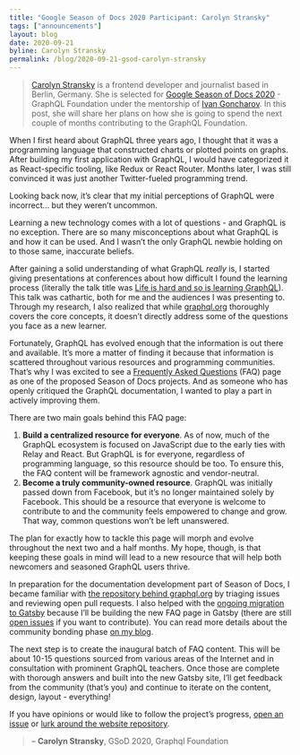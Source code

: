 ```yaml
---
title: "Google Season of Docs 2020 Participant: Carolyn Stransky"
tags: ["announcements"]
layout: blog
date: 2020-09-21
byline: Carolyn Stransky
permalink: /blog/2020-09-21-gsod-carolyn-stransky
---
```


> [Carolyn Stransky](https://workwithcarolyn.com/) is a frontend developer and journalist based in Berlin, Germany. She is selected for [Google Season of Docs 2020](https://developers.google.com/season-of-docs) - GraphQL Foundation under the mentorship of [Ivan Goncharov](https://github.com/IvanGoncharov). In this post, she will share her plans on how she is going to spend the next couple of months contributing to the GraphQL Foundation.

When I first heard about GraphQL three years ago, I thought that it was a programming language that constructed charts or plotted points on graphs. After building my first application with GraphQL, I would have categorized it as React-specific tooling, like Redux or React Router. Months later, I was still convinced it was just another Twitter-fueled programming trend.

Looking back now, it’s clear that my initial perceptions of GraphQL were incorrect… but they weren’t uncommon.

Learning a new technology comes with a lot of questions - and GraphQL is no exception. There are so many misconceptions about what GraphQL is and how it can be used. And I wasn’t the only GraphQL newbie holding on to those same, inaccurate beliefs.

After gaining a solid understanding of what GraphQL _really_ is, I started giving presentations at conferences about how difficult I found the learning process (literally the talk title was [Life is hard and so is learning GraphQL](https://workwithcarolyn.com/speaking/life-is-hard-and-so-is-learning-graphql)). This talk was cathartic, both for me and the audiences I was presenting to. Through my research, I also realized that while [graphql.org](https://graphql.org/) thoroughly covers the core concepts, it doesn’t directly address some of the questions you face as a new learner.

Fortunately, GraphQL has evolved enough that the information is out there and available. It’s more a matter of finding it because that information is scattered throughout various resources and programming communities. That’s why I was excited to see a [Frequently Asked Questions](https://github.com/graphql/faq) (FAQ) page as one of the proposed Season of Docs projects. And as someone who has openly critiqued the GraphQL documentation, I wanted to play a part in actively improving them.

There are two main goals behind this FAQ page:

1. **Build a centralized resource for everyone**. As of now, much of the GraphQL ecosystem is focused on JavaScript due to the early ties with Relay and React. But GraphQL is for everyone, regardless of programming language, so this resource should be too. To ensure this, the FAQ content will be framework agnostic and vendor-neutral.
2. **Become a truly community-owned resource**. GraphQL was initially passed down from Facebook, but it’s no longer maintained solely by Facebook. This should be a resource that everyone is welcome to contribute to and the community feels empowered to change and grow. That way, common questions won’t be left unanswered.

The plan for exactly how to tackle this page will morph and evolve throughout the next two and a half months. My hope, though, is that keeping these goals in mind will lead to a new resource that will help both newcomers and seasoned GraphQL users thrive.

In preparation for the documentation development part of Season of Docs, I became familiar with [the repository behind graphql.org](http://graphql.org) by triaging issues and reviewing open pull requests. I also helped with the [ongoing migration to Gatsby](https://github.com/graphql/graphql.github.io/issues/875) because I’ll be building the new FAQ page in Gatsby (there are still [open issues](https://github.com/graphql/graphql.github.io/pull/913#issuecomment-687325610) if you want to contribute). You can read more details about the community bonding phase [on my blog](https://workwithcarolyn.com/blog/community-bonding-gsod).

The next step is to create the inaugural batch of FAQ content. This will be about 10-15 questions sourced from various areas of the Internet and in consultation with prominent GraphQL teachers. Once those are complete with thorough answers and built into the new Gatsby site, I’ll get feedback from the community (that’s you) and continue to iterate on the content, design, layout - everything!

If you have opinions or would like to follow the project’s progress, [open an issue](https://github.com/graphql/graphql.github.io/issues/new) or [lurk around the website repository](https://github.com/graphql/graphql.github.io/).

> – **Carolyn Stransky**, GSoD 2020, Graphql Foundation
